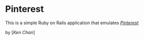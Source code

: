# Pinterest

This is a simple Ruby on Rails application that emulates [*Pinterest*](https://www.pinterest.com/)

by [*Ken Chan*]